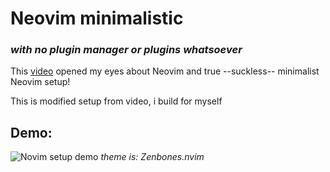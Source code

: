 # Neovim minimalistic
### _with no plugin manager or plugins whatsoever_

This [video](https://www.youtube.com/watch?v=skW3clVG5Fo) opened my eyes about Neovim and true --suckless-- minimalist Neovim setup!

This is modified setup from video, i build for myself

## Demo:
![Novim setup demo](https://gcdnb.pbrd.co/images/12jLjGleaYT4.png?o=1g)
_theme is: Zenbones.nvim_

